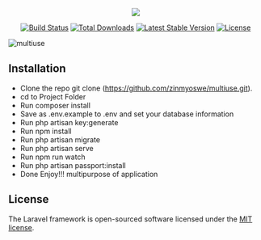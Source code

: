 <p align="center"><img src="https://laravel.com/assets/img/components/logo-laravel.svg"></p>

<p align="center">
<a href="https://travis-ci.org/laravel/framework"><img src="https://travis-ci.org/laravel/framework.svg" alt="Build Status"></a>
<a href="https://packagist.org/packages/laravel/framework"><img src="https://poser.pugx.org/laravel/framework/d/total.svg" alt="Total Downloads"></a>
<a href="https://packagist.org/packages/laravel/framework"><img src="https://poser.pugx.org/laravel/framework/v/stable.svg" alt="Latest Stable Version"></a>
<a href="https://packagist.org/packages/laravel/framework"><img src="https://poser.pugx.org/laravel/framework/license.svg" alt="License"></a>

</p>

![multiuse](https://user-images.githubusercontent.com/29988949/57055636-81f55300-6c51-11e9-8a60-9946d448fc03.PNG)


## Installation
 - Clone the repo git clone (https://github.com/zinmyoswe/multiuse.git).
 - cd to Project Folder
 - Run <span class="badge badge-light">composer install </span>
 - Save as .env.example to .env and set your database information
 - Run php artisan key:generate
 - Run npm install
 - Run php artisan migrate
 - Run php artisan serve
 - Run npm run watch
 - Run php artisan passport:install
 - Done Enjoy!!! multipurpose of application
  

## License

The Laravel framework is open-sourced software licensed under the [MIT license](https://opensource.org/licenses/MIT).
